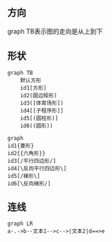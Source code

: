 ## 方向

graph TB表示图的走向是从上到下

## 形状

```mermaid
graph TB
    默认方形
    id1[方形]
    id2(圆边矩形)
    id3([体育场形])
    id4[[子程序形]]
    id5[(圆柱形)]
    id6((圆形))
```

```mermaid
graph
id1{菱形}
id2{{六角形}}
id3[/平行四边形/]
id4[\反向平行四边形\]
id5[/梯形\]
id6[\反向梯形/]
```

## 连线

``` mermaid
graph LR
a-.->b--文本1-->c-->|文本2|d==>e
```



